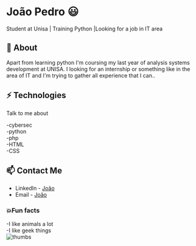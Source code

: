 # João Pedro 😃
Student at Unisa | Training Python |Looking for a job in IT area

## 🧐 About
Apart from learning python I'm coursing my last year of analysis systems development at UNISA. I looking for an internship or something like in the area of IT and I'm trying to gather all experience that I can..

## ⚡ Technologies
Talk to me about

-cybersec
<br>
-python
<br/>
-php
<br/>
-HTML
<br/>
-CSS

## 📫 Contact Me
- LinkedIn - [João](linkedin.com/in/joão-pedro-silva-2b60a3164)
- Email - [João](joaopedro.silva.paulino@gmail.com)

### 💥Fun facts
-I like animals a lot
</br>
-I like geek things
</br>
![thumbs](https://64.media.tumblr.com/e2f14709a9cc7d39d3e73716461b2f10/tumblr_owib93NFRP1r1xpwxo1_1280.gif)
